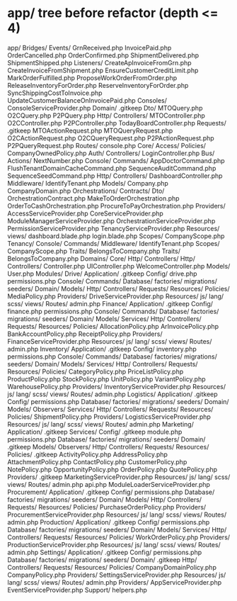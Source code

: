# app/ tree before refactor (depth <= 4)

app/
  Bridges/
    Events/
      GrnReceived.php
      InvoicePaid.php
      OrderCancelled.php
      OrderConfirmed.php
      ShipmentDelivered.php
      ShipmentShipped.php
    Listeners/
      CreateApInvoiceFromGrn.php
      CreateInvoiceFromShipment.php
      EnsureCustomerCreditLimit.php
      MarkOrderFulfilled.php
      ProposeWorkOrderFromOrder.php
      ReleaseInventoryForOrder.php
      ReserveInventoryForOrder.php
      SyncShippingCostToInvoice.php
      UpdateCustomerBalanceOnInvoicePaid.php
  Consoles/
    ConsoleServiceProvider.php
    Domain/
      .gitkeep
      Dto/
        MTOQuery.php
        O2CQuery.php
        P2PQuery.php
    Http/
      Controllers/
        MTOController.php
        O2CController.php
        P2PController.php
        TodayBoardController.php
      Requests/
        .gitkeep
        MTOActionRequest.php
        MTOQueryRequest.php
        O2CActionRequest.php
        O2CQueryRequest.php
        P2PActionRequest.php
        P2PQueryRequest.php
    Routes/
      console.php
  Core/
    Access/
      Policies/
        CompanyOwnedPolicy.php
    Auth/
      Controllers/
        LoginController.php
    Bus/
      Actions/
        NextNumber.php
    Console/
      Commands/
        AppDoctorCommand.php
        FlushTenantDomainCacheCommand.php
        SequenceAuditCommand.php
        SequenceSeedCommand.php
    Http/
      Controllers/
        DashboardController.php
      Middleware/
        IdentifyTenant.php
    Models/
      Company.php
      CompanyDomain.php
    Orchestrations/
      Contracts/
        Dto/
        OrchestrationContract.php
      MakeToOrderOrchestration.php
      OrderToCashOrchestration.php
      ProcureToPayOrchestration.php
    Providers/
      AccessServiceProvider.php
      CoreServiceProvider.php
      ModuleManagerServiceProvider.php
      OrchestrationServiceProvider.php
      PermissionServiceProvider.php
      TenancyServiceProvider.php
    Resources/
      views/
        dashboard.blade.php
        login.blade.php
    Scopes/
      CompanyScope.php
    Tenancy/
      Console/
        Commands/
      Middleware/
        IdentifyTenant.php
      Scopes/
        CompanyScope.php
      Traits/
        BelongsToCompany.php
    Traits/
      BelongsToCompany.php
  Domains/
    Core/
      Http/
        Controllers/
  Http/
    Controllers/
      Controller.php
      UIController.php
      WelcomeController.php
  Models/
    User.php
  Modules/
    Drive/
      Application/
        .gitkeep
      Config/
        drive.php
        permissions.php
      Console/
        Commands/
      Database/
        factories/
        migrations/
        seeders/
      Domain/
        Models/
      Http/
        Controllers/
        Requests/
        Resources/
      Policies/
        MediaPolicy.php
      Providers/
        DriveServiceProvider.php
      Resources/
        js/
        lang/
        scss/
        views/
      Routes/
        admin.php
    Finance/
      Application/
        .gitkeep
      Config/
        finance.php
        permissions.php
      Console/
        Commands/
      Database/
        factories/
        migrations/
        seeders/
      Domain/
        Models/
        Services/
      Http/
        Controllers/
        Requests/
        Resources/
      Policies/
        AllocationPolicy.php
        ArInvoicePolicy.php
        BankAccountPolicy.php
        ReceiptPolicy.php
      Providers/
        FinanceServiceProvider.php
      Resources/
        js/
        lang/
        scss/
        views/
      Routes/
        admin.php
    Inventory/
      Application/
        .gitkeep
      Config/
        inventory.php
        permissions.php
      Console/
        Commands/
      Database/
        factories/
        migrations/
        seeders/
      Domain/
        Models/
        Services/
      Http/
        Controllers/
        Requests/
        Resources/
      Policies/
        CategoryPolicy.php
        PriceListPolicy.php
        ProductPolicy.php
        StockPolicy.php
        UnitPolicy.php
        VariantPolicy.php
        WarehousePolicy.php
      Providers/
        InventoryServiceProvider.php
      Resources/
        js/
        lang/
        scss/
        views/
      Routes/
        admin.php
    Logistics/
      Application/
        .gitkeep
      Config/
        permissions.php
      Database/
        factories/
        migrations/
        seeders/
      Domain/
        Models/
        Observers/
        Services/
      Http/
        Controllers/
        Requests/
        Resources/
      Policies/
        ShipmentPolicy.php
      Providers/
        LogisticsServiceProvider.php
      Resources/
        js/
        lang/
        scss/
        views/
      Routes/
        admin.php
    Marketing/
      Application/
        .gitkeep
        Services/
      Config/
        .gitkeep
        module.php
        permissions.php
      Database/
        factories/
        migrations/
        seeders/
      Domain/
        .gitkeep
        Models/
        Observers/
      Http/
        Controllers/
        Requests/
        Resources/
      Policies/
        .gitkeep
        ActivityPolicy.php
        AddressPolicy.php
        AttachmentPolicy.php
        ContactPolicy.php
        CustomerPolicy.php
        NotePolicy.php
        OpportunityPolicy.php
        OrderPolicy.php
        QuotePolicy.php
      Providers/
        .gitkeep
        MarketingServiceProvider.php
      Resources/
        js/
        lang/
        scss/
        views/
      Routes/
        admin.php
        api.php
    ModuleLoaderServiceProvider.php
    Procurement/
      Application/
        .gitkeep
      Config/
        permissions.php
      Database/
        factories/
        migrations/
        seeders/
      Domain/
        Models/
      Http/
        Controllers/
        Requests/
        Resources/
      Policies/
        PurchaseOrderPolicy.php
      Providers/
        ProcurementServiceProvider.php
      Resources/
        js/
        lang/
        scss/
        views/
      Routes/
        admin.php
    Production/
      Application/
        .gitkeep
      Config/
        permissions.php
      Database/
        factories/
        migrations/
        seeders/
      Domain/
        Models/
        Services/
      Http/
        Controllers/
        Requests/
        Resources/
      Policies/
        WorkOrderPolicy.php
      Providers/
        ProductionServiceProvider.php
      Resources/
        js/
        lang/
        scss/
        views/
      Routes/
        admin.php
    Settings/
      Application/
        .gitkeep
      Config/
        permissions.php
      Database/
        factories/
        migrations/
        seeders/
      Domain/
        .gitkeep
      Http/
        Controllers/
        Requests/
        Resources/
      Policies/
        CompanyDomainPolicy.php
        CompanyPolicy.php
      Providers/
        SettingsServiceProvider.php
      Resources/
        js/
        lang/
        scss/
        views/
      Routes/
        admin.php
  Providers/
    AppServiceProvider.php
    EventServiceProvider.php
  Support/
    helpers.php
